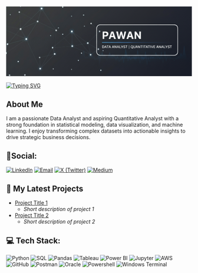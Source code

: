 ![Pawan's LinkedIn Banner](https://raw.githubusercontent.com/PawanStats/PawanStats/main/Pawan%20-%20Cover-image.png)

[![Typing SVG](https://readme-typing-svg.demolab.com?font=Fira+Code&duration=4000&pause=1000&center=true&vCenter=true&width=435&lines=Hi%F0%9F%91%8B%2C+;I+am+Pawan+..;Data+Analyst;Quantitative+Analyst)](https://git.io/typing-svg)

## About Me

I am a passionate Data Analyst and aspiring Quantitative Analyst with a strong foundation in statistical modeling, data visualization, and machine learning. I enjoy transforming complex datasets into actionable insights to drive strategic business decisions.



## 🔗Social:

[![LinkedIn](https://img.shields.io/badge/LinkedIn-0A66C2?style=for-the-badge&logo=linkedin&logoColor=white)](https://www.linkedin.com/in/pawan-dighore-5ba02530a)
[![Email](https://img.shields.io/badge/Email-D14836?style=for-the-badge&logo=gmail&logoColor=white)](mailto:pawandighore22@gmail.com)
[![X (Twitter)](https://img.shields.io/badge/X-000000?style=for-the-badge&logo=x&logoColor=white)](https://x.com/xe_stoner?t=ZbRMXVg2wzoU9e_q5Yt7Qg&s=09)
[![Medium](https://img.shields.io/badge/Medium-000000?style=for-the-badge&logo=medium&logoColor=white)](Your_Medium_URL_Here)

## 🚀 My Latest Projects

- [Project Title 1](link-to-project-1)
  - *Short description of project 1*
- [Project Title 2](link-to-project-2)
  - *Short description of project 2*
 
## 💻 Tech Stack: 
![Python](https://img.shields.io/badge/Python-3776AB?style=for-the-badge&logo=python&logoColor=white)
![SQL](https://img.shields.io/badge/SQL-4479A1?style=for-the-badge&logo=mysql&logoColor=white)
![Pandas](https://img.shields.io/badge/Pandas-150458?style=for-the-badge&logo=pandas&logoColor=white)
![Tableau](https://img.shields.io/badge/Tableau-E97627?style=for-the-badge&logo=tableau&logoColor=white)
![Power BI](https://img.shields.io/badge/Power%20BI-F2C811?style=for-the-badge&logo=power%20bi&logoColor=black)
![Jupyter](https://img.shields.io/badge/Jupyter-F37626?style=for-the-badge&logo=jupyter&logoColor=white)
![AWS](https://img.shields.io/badge/AWS-232F3E?style=for-the-badge&logo=amazon-aws&logoColor=white)
![GitHub](https://img.shields.io/badge/GitHub-100000?style=for-the-badge&logo=github&logoColor=white) 
![Postman](https://img.shields.io/badge/Postman-FF6C37?style=for-the-badge&logo=postman&logoColor=white)
![Oracle](https://img.shields.io/badge/Oracle-F80000?style=for-the-badge&logo=oracle&logoColor=white) 
![Powershell](https://img.shields.io/badge/Powershell-5391FE?style=for-the-badge&logo=powershell&logoColor=white) 
![Windows Terminal](https://img.shields.io/badge/Windows%20Terminal-4D4D4D?style=for-the-badge&logo=windows%20terminal&logoColor=white)
